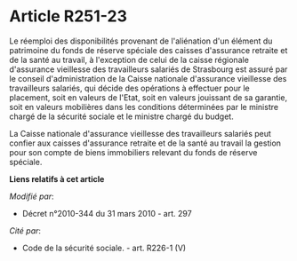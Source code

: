 # Article R251-23

Le réemploi des disponibilités provenant de l'aliénation d'un élément du patrimoine du fonds de réserve spéciale des caisses
d'assurance retraite et de la santé au travail, à l'exception de celui de la caisse régionale d'assurance vieillesse des
travailleurs salariés de Strasbourg est assuré par le conseil d'administration de la Caisse nationale d'assurance vieillesse
des travailleurs salariés, qui décide des opérations à effectuer pour le placement, soit en valeurs de l'Etat, soit en
valeurs jouissant de sa garantie, soit en valeurs mobilières dans les conditions déterminées par le ministre chargé de la
sécurité sociale et le ministre chargé du budget.

La Caisse nationale d'assurance vieillesse des travailleurs salariés peut confier aux caisses d'assurance retraite et de la
santé au travail  la gestion pour son compte de biens immobiliers relevant du fonds de réserve spéciale.

**Liens relatifs à cet article**

_Modifié par_:

  - Décret n°2010-344 du 31 mars 2010 - art. 297

_Cité par_:

  - Code de la sécurité sociale. - art. R226-1 (V)
